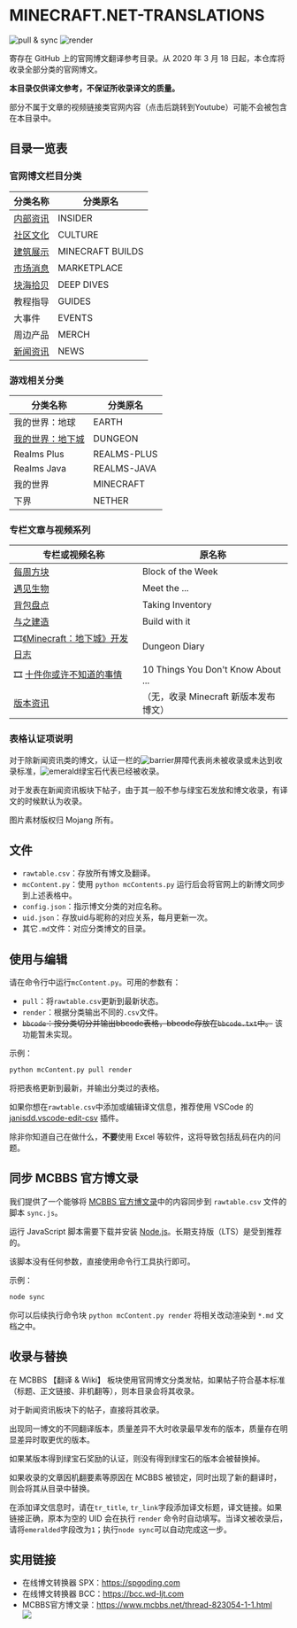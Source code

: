 # MINECRAFT.NET-TRANSLATIONS

![pull & sync](https://github.com/RicoloveFeng/minecraft.net-translations/workflows/Pull%20%26%20Sync/badge.svg)
![render](https://github.com/RicoloveFeng/minecraft.net-translations/workflows/Render/badge.svg)

寄存在 GitHub 上的官网博文翻译参考目录。从 2020 年 3 月 18 日起，本仓库将收录全部分类的官网博文。

**本目录仅供译文参考，不保证所收录译文的质量。**

部分不属于文章的视频链接类官网内容（点击后跳转到Youtube）可能不会被包含在本目录中。



## 目录一览表

### 官网博文栏目分类

|  分类名称 | 分类原名  |
| ---- | ---- |
| [内部资讯](./contents/内部资讯.md) | INSIDER |
| [社区文化](./contents/社区文化.md) | CULTURE |
| [建筑展示](./contents/建筑展示.md) | MINECRAFT BUILDS |
| [市场消息](./contents/市场消息.md) | MARKETPLACE |
| [块海拾贝](./contents/块海拾贝.md) | DEEP DIVES |
| 教程指导 | GUIDES |
| 大事件 | EVENTS |
| 周边产品 | MERCH |
| [新闻资讯](./contents/新闻资讯.md) | NEWS |



### 游戏相关分类

| 分类名称                                 | 分类原名    |
| ---------------------------------------- | ----------- |
| 我的世界：地球                           | EARTH       |
| [我的世界：地下城](./contents/地下城.md) | DUNGEON     |
| Realms Plus                              | REALMS-PLUS |
| Realms Java                              | REALMS-JAVA |
| 我的世界                                 | MINECRAFT   |
| 下界                                     | NETHER      |



### 专栏文章与视频系列

| 专栏或视频名称                 | 原名称                                |
| ------------------------------ | ------------------------------------- |
| [每周方块](./contents/每周方块.md)                       | Block of the Week                     |
| [遇见生物](./contents/遇见生物.md)                       | Meet the ...                          |
| [背包盘点](./contents/背包盘点.md)                       | Taking Inventory                      |
| [与之建造](./contents/与之建造.md) | Build with it                         |
| :film_strip:[《Minecraft：地下城》开发日志](./contents/地下城日志.md) | Dungeon Diary                         |
| :film_strip: [十件你或许不知道的事情](./contents/十或不知.md)        | 10 Things You Don't Know About ...    |
| [版本资讯](./contents/版本资讯.md)                       | （无，收录 Minecraft 新版本发布博文） |



### 表格认证项说明

对于除新闻资讯类的博文，认证一栏的![barrier](https://user-images.githubusercontent.com/15277496/76684847-3c2d4900-65dd-11ea-8d91-c7be623cf3d2.png)屏障代表尚未被收录或未达到收录标准，![emerald](https://user-images.githubusercontent.com/15277496/76684841-320b4a80-65dd-11ea-8206-e766bbbd3b7d.png)绿宝石代表已经被收录。

对于发表在新闻资讯板块下帖子，由于其一般不参与绿宝石发放和博文收录，有译文的时候默认为收录。

图片素材版权归 Mojang 所有。



## 文件

* `rawtable.csv`：存放所有博文及翻译。
* `mcContent.py`：使用 `python mcContents.py` 运行后会将官网上的新博文同步到上述表格中。
* `config.json`：指示博文分类的对应名称。
* `uid.json`：存放uid与昵称的对应关系，每月更新一次。
* 其它`.md`文件：对应分类博文的目录。



## 使用与编辑

请在命令行中运行`mcContent.py`。可用的参数有：

* `pull`：将`rawtable.csv`更新到最新状态。
* `render`：根据分类输出不同的`.csv`文件。
* <s>`bbcode`：按分类切分并输出bbcode表格，bbcode存放在`bbcode.txt`中。</s> 该功能暂未实现。

示例：

```python
python mcContent.py pull render
```

将把表格更新到最新，并输出分类过的表格。



如果你想在`rawtable.csv`中添加或编辑译文信息，推荐使用 VSCode 的 [janisdd.vscode-edit-csv](http://marketplace.visualstudio.com/items?itemName=janisdd.vscode-edit-csv) 插件。

除非你知道自己在做什么，**不要**使用 Excel 等软件，这将导致包括乱码在内的问题。



## 同步 MCBBS 官方博文录

我们提供了一个能够将 [MCBBS 官方博文录](https://www.mcbbs.net/thread-823054-1-1.html)中的内容同步到 `rawtable.csv` 文件的脚本 `sync.js`。

运行 JavaScript 脚本需要下载并安装 [Node.js](https://nodejs.org/zh-cn/download/)。长期支持版（LTS）是受到推荐的。

该脚本没有任何参数，直接使用命令行工具执行即可。

示例：

```bash
node sync
```

你可以后续执行命令块 `python mcContent.py render` 将相关改动渲染到 `*.md` 文档之中。



## 收录与替换

在 MCBBS 【翻译 & Wiki】 板块使用官网博文分类发帖，如果帖子符合基本标准（标题、正文链接、非机翻等），则本目录会将其收录。

对于新闻资讯板块下的帖子，直接将其收录。

出现同一博文的不同翻译版本，质量差异不大时收录最早发布的版本，质量存在明显差异时取更优的版本。

如果某版本得到绿宝石奖励的认证，则没有得到绿宝石的版本会被替换掉。

如果收录的文章因机翻要素等原因在 MCBBS 被锁定，同时出现了新的翻译时，则会将其从目录中替换。

在添加译文信息时，请在`tr_title`, `tr_link`字段添加译文标题，译文链接。如果链接正确，原本为空的 UID 会在执行 `render` 命令时自动填写。当译文被收录后，请将`emeralded`字段改为`1`；执行`node sync`可以自动完成这一步。



## 实用链接

- 在线博文转换器 SPX：https://spgoding.com
- 在线博文转换器 BCC：https://bcc.wd-ljt.com
- MCBBS官方博文录：https://www.mcbbs.net/thread-823054-1-1.html  
![](https://attachment.mcbbs.net/forum/201909/14/001453yfroxnbheoot0nfm.png)
